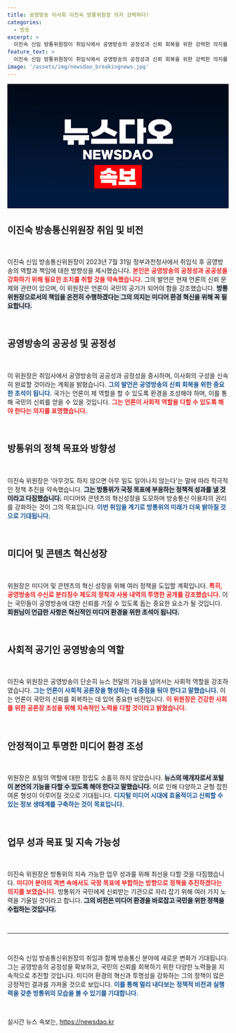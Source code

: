 ```yaml
---
title: 공영방송 이사회 이진숙 방통위원장 의지 강력하다!
categories:
  - 방송
excerpt: >
  이진숙 신임 방통위원장이 취임식에서 공영방송의 공정성과 신뢰 회복을 위한 강력한 의지를 밝혔다. 이사회 구성을 조속히 마감하고, 투명한 수신료 공개 등 혁신 방안을 약속하며 국민의 신뢰를 회복하겠다고 선언했다.
feature_text: >
  이진숙 신임 방통위원장이 취임식에서 공영방송의 공정성과 신뢰 회복을 위한 강력한 의지를 밝혔다. 이사회 구성을 조속히 마감하고, 투명한 수신료 공개 등 혁신 방안을 약속하며 국민의 신뢰를 회복하겠다고 선언했다.
image: '/assets/img/newsdao_breakingnews.jpg'
---
```


<p><img src="/assets/img/newsdao_breakingnews.jpg" alt="bookingtag 속보" /></p>

<h2 data-ke-size="size26">이진숙 방송통신위원장 취임 및 비전</h2>

<p data-ke-size="size16">&nbsp;</p>

<p>이진숙 신임 방송통신위원장이 2023년 7월 31일 정부과천청사에서 취임식 후 공영방송의 역할과 책임에 대한 방향성을 제시했습니다. <b><span style="color: #ee2323;">본인은 공영방송의 공정성과 공공성을 강화하기 위해 필요한 조치를 취할 것을 약속했습니다.</span></b> 그의 발언은 현재 언론의 신뢰 문제와 관련이 있으며, 이 위원장은 언론이 국민의 공기가 되어야 함을 강조했습니다. <b><span style="background-color: #21538527;">방통위원장으로서의 책임을 온전히 수행하겠다는 그의 의지는 미디어 환경 혁신을 위해 꼭 필요합니다.</span></b> </p>

<p data-ke-size="size16">&nbsp;</p>

<h2 data-ke-size="size26">공영방송의 공공성 및 공정성</h2>

<p data-ke-size="size16">&nbsp;</p>

<p>이 위원장은 취임사에서 공영방송의 공공성과 공정성을 중시하며, 이사회의 구성을 신속히 완료할 것이라는 계획을 밝혔습니다. <b><span style="color: #1a5490;">그의 발언은 공영방송의 신뢰 회복을 위한 중요한 초석이 됩니다.</span></b> 국가는 언론이 제 역할을 할 수 있도록 환경을 조성해야 하며, 이를 통해 국민의 신뢰를 얻을 수 있을 것입니다. <b><span style="color: #ee2323;">그는 언론이 사회적 역할을 다할 수 있도록 해야 한다는 의지를 표명했습니다.</span></b> </p>

<p data-ke-size="size16">&nbsp;</p>

<h2 data-ke-size="size26">방통위의 정책 목표와 방향성</h2>

<p data-ke-size="size16">&nbsp;</p>

<p>이진숙 위원장은 '아무것도 하지 않으면 아무 일도 일어나지 않는다'는 말에 따라 적극적인 정책 추진을 약속했습니다. <b><span style="background-color: #21538527;">그는 방통위가 국정 목표에 부응하는 정책적 성과를 낼 것이라고 다짐했습니다.</span></b> 미디어와 콘텐츠의 혁신성장을 도모하며 방송통신 이용자의 권리를 강화하는 것이 그의 목표입니다. <b><span style="color: #1a5490;">이번 취임을 계기로 방통위의 미래가 더욱 밝아질 것으로 기대됩니다.</span></b> </p>

<p data-ke-size="size16">&nbsp;</p>

<h2 data-ke-size="size26">미디어 및 콘텐츠 혁신성장</h2>

<p data-ke-size="size16">&nbsp;</p>

<p>위원장은 미디어 및 콘텐츠의 혁신 성장을 위해 여러 정책을 도입할 계획입니다. <b><span style="color: #ee2323;">특히, 공영방송의 수신료 분리징수 제도의 정착과 사용 내역의 투명한 공개를 강조했습니다.</span></b> 이는 국민들이 공영방송에 대한 신뢰를 가질 수 있도록 돕는 중요한 요소가 될 것입니다. <b><span style="background-color: #21538527;">회원님이 언급한 사항은 혁신적인 미디어 환경을 위한 초석이 됩니다.</span></b> </p>

<p data-ke-size="size16">&nbsp;</p>

<h2 data-ke-size="size26">사회적 공기인 공영방송의 역할</h2>

<p data-ke-size="size16">&nbsp;</p>

<p>이진숙 위원장은 공영방송이 단순히 뉴스 전달의 기능을 넘어서는 사회적 역할을 강조하였습니다. <b><span style="color: #1a5490;">그는 언론이 사회적 공론장을 형성하는 데 중점을 둬야 한다고 말했습니다.</span></b> 이는 언론이 국민의 신뢰를 회복하는 데 있어 중요한 비전입니다. <b><span style="color: #ee2323;">이 위원장은 건강한 사회를 위한 공론장 조성을 위해 지속적인 노력을 다할 것이라고 밝혔습니다.</span></b> </p>

<p data-ke-size="size16">&nbsp;</p>

<h2 data-ke-size="size26">안정적이고 투명한 미디어 환경 조성</h2>

<p data-ke-size="size16">&nbsp;</p>

<p>위원장은 포털의 역할에 대한 정립도 소홀히 하지 않았습니다. <b><span style="background-color: #21538527;">뉴스의 매개자로서 포털이 본연의 기능을 다할 수 있도록 해야 한다고 말했습니다.</span></b> 이로 인해 다양하고 균형 잡힌 여론 형성이 이루어질 것으로 기대됩니다. <b><span style="color: #1a5490;">디지털 미디어 시대에 효율적이고 신뢰할 수 있는 정보 생태계를 구축하는 것이 목표입니다.</span></b> </p>

<p data-ke-size="size16">&nbsp;</p>

<h2 data-ke-size="size26">업무 성과 목표 및 지속 가능성</h2>

<p data-ke-size="size16">&nbsp;</p>

<p>이진숙 위원장은 방통위의 지속 가능한 업무 성과를 위해 최선을 다할 것을 다짐했습니다. <b><span style="color: #ee2323;">미디어 분야의 격변 속에서도 국정 목표에 부합하는 방향으로 정책을 추진하겠다는 의지를 보였습니다.</span></b> 방통위가 국민에게 신뢰받는 기관으로 자리 잡기 위해 여러 가지 노력을 기울일 것이라고 합니다. <b><span style="background-color: #21538527;">그의 비전은 미디어 환경을 바로잡고 국민을 위한 정책을 수립하는 것입니다.</span></b> </p>

<p data-ke-size="size16">&nbsp;</p>

<hr>

<p data-ke-size="size16">&nbsp;</p>

<p>이진숙 신임 방송통신위원장의 취임과 함께 방송통신 분야에 새로운 변화가 기대됩니다. 그는 공영방송의 공정성을 확보하고, 국민의 신뢰를 회복하기 위한 다양한 노력들을 지속적으로 추진할 것입니다. 미디어 환경의 혁신과 투명성을 강화하는 그의 정책이 많은 긍정적인 결과를 가져올 것으로 보입니다. <b><span style="color: #1a5490;">이를 통해 멀리 내다보는 정책적 비전과 실행력을 갖춘 방통위의 모습을 볼 수 있기를 기대합니다.</span></b> </p>

<p data-ke-size="size16">&nbsp;</p>
실시간 뉴스 속보는, <a href="https://newsdao.kr" rel="dofollow">https://newsdao.kr</a>


